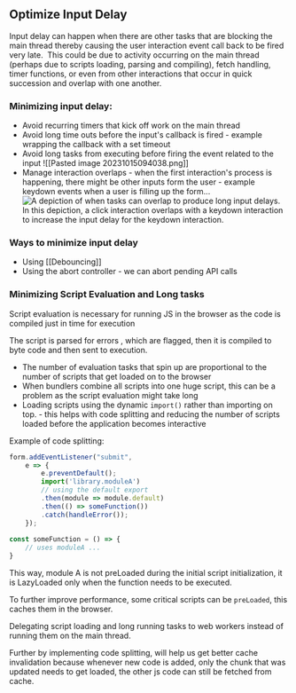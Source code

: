 ## Optimize Input Delay

Input delay can happen when there are other tasks that are blocking the main thread thereby causing the user interaction event call back to be fired very late.  This could be due to activity occurring on the main thread (perhaps due to scripts loading, parsing and compiling), fetch handling, timer functions, or even from other interactions that occur in quick succession and overlap with one another.

### Minimizing input delay:

- Avoid recurring timers that kick off work on the main thread
- Avoid long time outs before the input's callback is fired - example wrapping the callback with a set timeout
- Avoid long tasks from executing before firing the event related to the input
  ![[Pasted image 20231015094038.png]]
- Manage interaction overlaps - when the first interaction's process is happening, there might be other inputs form the user - example keydown events when a user is filling up the form...
  ![A depiction of when tasks can overlap to produce long input delays. In this depiction, a click interaction overlaps with a keydown interaction to increase the input delay for the keydown interaction.](https://web.dev/static/articles/optimize-input-delay/image/a-depiction-when-tasks-8c6449133de24.png)

### Ways to minimize input delay

- Using [[Debouncing]]
- Using the abort controller - we can abort pending API calls

### Minimizing Script Evaluation and Long tasks

Script evaluation is necessary for running JS in the browser as the code is compiled just in time for execution

The script is parsed for errors , which are flagged, then it is compiled to byte code and then sent to execution. 

- The number of evaluation tasks that spin up are proportional to the number of scripts that get loaded on to the browser
- When bundlers combine all scripts into one huge script, this can be a problem as the script evaluation might take long
- Loading scripts using the dynamic `import()` rather than importing on top. - this helps with code splitting and reducing the number of scripts loaded before the application becomes interactive

Example of code splitting: 
```js
form.addEventListener("submit", 
	e => {  
		e.preventDefault();  
		import('library.moduleA')    
		// using the default export
		.then(module => module.default) 
		.then(() => someFunction())    
		.catch(handleError());
	});
	
const someFunction = () => {
	// uses moduleA ...
}
```

This way, module A is not  preLoaded during the initial script initialization, it is LazyLoaded only when the function needs to be executed. 

To further improve performance, some critical scripts can be `preLoaded`, this caches them in the browser. 

Delegating script loading and long running tasks to web workers instead of running them on the main thread. 

Further by implementing code splitting, will help us get better cache invalidation because whenever new code is added, only the chunk that was updated needs to get loaded, the other js code can still be fetched from cache.


